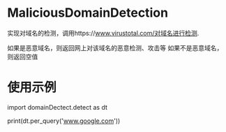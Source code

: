 # MaliciousDomainDetection
实现对域名的检测，调用https://www.virustotal.com/对域名进行检测.

如果是恶意域名，则返回网上对该域名的恶意检测、攻击等
如果不是恶意域名，则返回空值
# 使用示例
import domainDectect.detect as dt

print(dt.per_query('www.google.com'))

